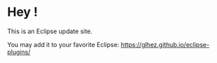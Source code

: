 # Hey !

This is an Eclipse update site.

You may add it to your favorite Eclipse: https://glhez.github.io/eclipse-plugins/
